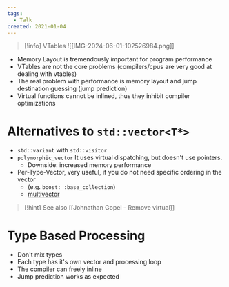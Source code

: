 ```yaml
---
tags:
  - Talk
created: 2021-01-04
---
```


> [!info] VTables
> ![[IMG-2024-06-01-102526984.png]]
[](IMG-2024-07-03-173748248.png)
- Memory Layout is tremendously important for program performance
- VTables are not the core problems (compilers/cpus are very good at dealing with vtables)
- The real problem with performance is memory layout and jump destination guessing (jump prediction)
- Virtual functions cannot be inlined, thus they inhibit compiler optimizations

# Alternatives to `std::vector<T*>`

- `std::variant` with `std::visitor`
- `polymorphic_vector` It uses virtual dispatching, but doesn't use pointers.
	- Downside: increased memory performance
- Per-Type-Vector, very useful, if you do not need specific ordering in the vector
	- (e.g. `boost: :base_collection`)
	- [multivector](https://github.com/ibogosavljevic/johnysswlab/blob/master/2021-02-virtualfunctions/multivector.h)

> [!hint] See also [[Johnathan Gopel - Remove virtual]]

# Type Based Processing

- Don't mix types
- Each type has it's own vector and processing loop
- The compiler can freely inline
- Jump prediction works as expected
